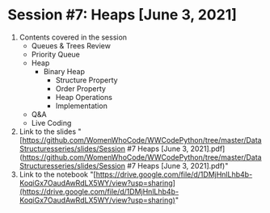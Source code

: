 # Session #7: Heaps [June 3, 2021]

1. Contents covered in the session
   - Queues & Trees Review
   - Priority Queue
   - Heap
     - Binary Heap
       - Structure Property
       - Order Property
       - Heap Operations
       - Implementation
   - Q&A
   - Live Coding
2. Link to the slides "[https://github.com/WomenWhoCode/WWCodePython/tree/master/DataStructuresseries/slides/Session #7 Heaps [June 3, 2021].pdf](https://github.com/WomenWhoCode/WWCodePython/tree/master/DataStructuresseries/slides/Session #7 Heaps [June 3, 2021].pdf)"
3. Link to the notebook "[https://drive.google.com/file/d/1DMjHnlLhb4b-KoqiGx7OaudAwRdLX5WY/view?usp=sharing](https://drive.google.com/file/d/1DMjHnlLhb4b-KoqiGx7OaudAwRdLX5WY/view?usp=sharing)"